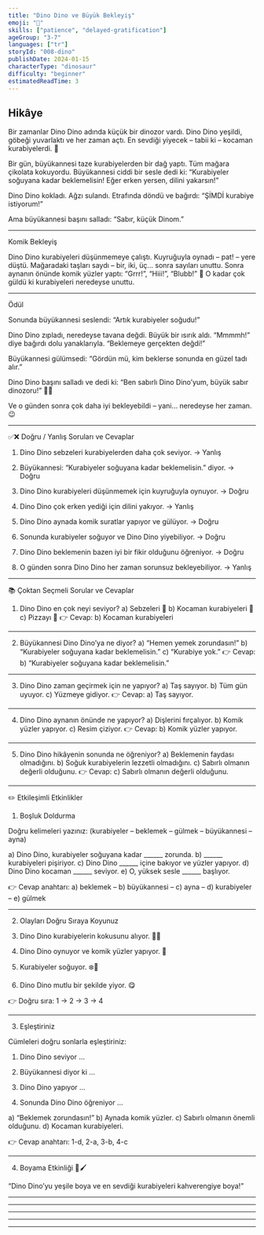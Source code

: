 ```yaml
---
title: "Dino Dino ve Büyük Bekleyiş"
emoji: "🦕"
skills: ["patience", "delayed-gratification"]
ageGroup: "3-7"
languages: ["tr"]
storyId: "008-dino"
publishDate: 2024-01-15
characterType: "dinosaur"
difficulty: "beginner"
estimatedReadTime: 3
---
```


## Hikâye


Bir zamanlar Dino Dino adında küçük bir dinozor vardı.
Dino Dino yeşildi, göbeği yuvarlaktı ve her zaman açtı.
En sevdiği yiyecek – tabii ki – kocaman kurabiyelerdi. 🍪

Bir gün, büyükannesi taze kurabiyelerden bir dağ yaptı.
Tüm mağara çikolata kokuyordu.
Büyükannesi ciddi bir sesle dedi ki:
“Kurabiyeler soğuyana kadar beklemelisin!
Eğer erken yersen, dilini yakarsın!”

Dino Dino kokladı.
Ağzı sulandı.
Etrafında döndü ve bağırdı:
“ŞİMDİ kurabiye istiyorum!”

Ama büyükannesi başını salladı:
“Sabır, küçük Dinom.”

---

Komik Bekleyiş

Dino Dino kurabiyeleri düşünmemeye çalıştı.
Kuyruğuyla oynadı – pat! – yere düştü.
Mağaradaki taşları saydı – bir, iki, üç… sonra sayıları unuttu.
Sonra aynanın önünde komik yüzler yaptı:
“Grrr!”, “Hiii!”, “Blubb!” 🤪
O kadar çok güldü ki kurabiyeleri neredeyse unuttu.

---

Ödül

Sonunda büyükannesi seslendi:
“Artık kurabiyeler soğudu!”

Dino Dino zıpladı, neredeyse tavana değdi.
Büyük bir ısırık aldı.
“Mmmmh!” diye bağırdı dolu yanaklarıyla.
“Beklemeye gerçekten değdi!”

Büyükannesi gülümsedi:
“Gördün mü, kim beklerse sonunda en güzel tadı alır.”

Dino Dino başını salladı ve dedi ki:
“Ben sabırlı Dino Dino’yum, büyük sabır dinozoru!” 🦖✨

Ve o günden sonra çok daha iyi bekleyebildi –
yani… neredeyse her zaman. 😉

---

✅❌ Doğru / Yanlış Soruları ve Cevaplar

1. Dino Dino sebzeleri kurabiyelerden daha çok seviyor. → Yanlış

2. Büyükannesi: “Kurabiyeler soğuyana kadar beklemelisin.” diyor. → Doğru

3. Dino Dino kurabiyeleri düşünmemek için kuyruğuyla oynuyor. → Doğru

4. Dino Dino çok erken yediği için dilini yakıyor. → Yanlış

5. Dino Dino aynada komik suratlar yapıyor ve gülüyor. → Doğru

6. Sonunda kurabiyeler soğuyor ve Dino Dino yiyebiliyor. → Doğru

7. Dino Dino beklemenin bazen iyi bir fikir olduğunu öğreniyor. → Doğru

8. O günden sonra Dino Dino her zaman sorunsuz bekleyebiliyor. → Yanlış

---

📚 Çoktan Seçmeli Sorular ve Cevaplar

1. Dino Dino en çok neyi seviyor?
a) Sebzeleri 🥦
b) Kocaman kurabiyeleri 🍪
c) Pizzayı 🍕
👉 Cevap: b) Kocaman kurabiyeleri

---

2. Büyükannesi Dino Dino’ya ne diyor?
a) “Hemen yemek zorundasın!”
b) “Kurabiyeler soğuyana kadar beklemelisin.”
c) “Kurabiye yok.”
👉 Cevap: b) “Kurabiyeler soğuyana kadar beklemelisin.”

---

3. Dino Dino zaman geçirmek için ne yapıyor?
a) Taş sayıyor.
b) Tüm gün uyuyor.
c) Yüzmeye gidiyor.
👉 Cevap: a) Taş sayıyor.

---

4. Dino Dino aynanın önünde ne yapıyor?
a) Dişlerini fırçalıyor.
b) Komik yüzler yapıyor.
c) Resim çiziyor.
👉 Cevap: b) Komik yüzler yapıyor.

---

5. Dino Dino hikâyenin sonunda ne öğreniyor?
a) Beklemenin faydası olmadığını.
b) Soğuk kurabiyelerin lezzetli olmadığını.
c) Sabırlı olmanın değerli olduğunu.
👉 Cevap: c) Sabırlı olmanın değerli olduğunu.

---

✏️ Etkileşimli Etkinlikler

1. Boşluk Doldurma

Doğru kelimeleri yazınız:
(kurabiyeler – beklemek – gülmek – büyükannesi – ayna)

a) Dino Dino, kurabiyeler soğuyana kadar ______ zorunda.
b) ______ kurabiyeleri pişiriyor.
c) Dino Dino ______ içine bakıyor ve yüzler yapıyor.
d) Dino Dino kocaman ______ seviyor.
e) O, yüksek sesle ______ başlıyor.

👉 Cevap anahtarı:
a) beklemek – b) büyükannesi – c) ayna – d) kurabiyeler – e) gülmek

---

2. Olayları Doğru Sıraya Koyunuz

1. Dino Dino kurabiyelerin kokusunu alıyor. 👃🍪

2. Dino Dino oynuyor ve komik yüzler yapıyor. 🤪

3. Kurabiyeler soğuyor. ❄️🍪

4. Dino Dino mutlu bir şekilde yiyor. 😋

👉 Doğru sıra: 1 → 2 → 3 → 4

---

3. Eşleştiriniz

Cümleleri doğru sonlarla eşleştiriniz:

1. Dino Dino seviyor …

2. Büyükannesi diyor ki …

3. Dino Dino yapıyor …

4. Sonunda Dino Dino öğreniyor …

a) “Beklemek zorundasın!”
b) Aynada komik yüzler.
c) Sabırlı olmanın önemli olduğunu.
d) Kocaman kurabiyeleri.

👉 Cevap anahtarı: 1-d, 2-a, 3-b, 4-c

---

4. Boyama Etkinliği 🎨🖌️

“Dino Dino’yu yeşile boya ve en sevdiği kurabiyeleri kahverengiye boya!”

---

---

---

---

---
